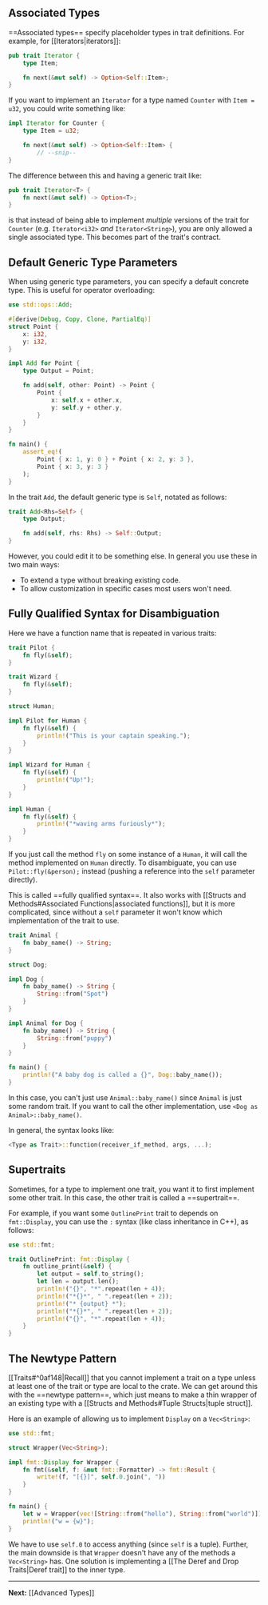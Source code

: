 ## Associated Types

==Associated types== specify placeholder types in trait definitions. For example, for [[Iterators|iterators]]:

```rust
pub trait Iterator {
	type Item;

	fn next(&mut self) -> Option<Self::Item>;
}
```

If you want to implement an `Iterator` for a type named `Counter` with `Item = u32`, you could write something like:

```rust
impl Iterator for Counter {
	type Item = u32;

	fn next(&mut self) -> Option<Self::Item> {
		// --snip--
}
```

The difference between this and having a generic trait like:

```rust
pub trait Iterator<T> {
	fn next(&mut self) -> Option<T>;
}
```

is that instead of being able to implement *multiple* versions of the trait for `Counter` (e.g. `Iterator<i32>` *and* `Iterator<String>`), you are only allowed a single associated type. This becomes part of the trait's contract.

## Default Generic Type Parameters

When using generic type parameters, you can specify a default concrete type. This is useful for operator overloading:

```rust
use std::ops::Add;

#[derive(Debug, Copy, Clone, PartialEq)]
struct Point {
    x: i32,
    y: i32,
}

impl Add for Point {
    type Output = Point;

    fn add(self, other: Point) -> Point {
        Point {
            x: self.x + other.x,
            y: self.y + other.y,
        }
    }
}

fn main() {
    assert_eq!(
        Point { x: 1, y: 0 } + Point { x: 2, y: 3 },
        Point { x: 3, y: 3 }
    );
}
```
In the trait `Add`, the default generic type is `Self`, notated as follows:

```rust
trait Add<Rhs=Self> {
    type Output;

    fn add(self, rhs: Rhs) -> Self::Output;
}
```

However, you could edit it to be something else. In general you use these in two main ways:

* To extend a type without breaking existing code.
* To allow customization in specific cases most users won't need.

## Fully Qualified Syntax for Disambiguation

Here we have a function name that is repeated in various traits:

```rust
trait Pilot {
    fn fly(&self);
}

trait Wizard {
    fn fly(&self);
}

struct Human;

impl Pilot for Human {
    fn fly(&self) {
        println!("This is your captain speaking.");
    }
}

impl Wizard for Human {
    fn fly(&self) {
        println!("Up!");
    }
}

impl Human {
    fn fly(&self) {
        println!("*waving arms furiously*");
    }
}
```

If you just call the method `fly` on some instance of a `Human`, it will call the method implemented on `Human` directly. To disambiguate, you can use `Pilot::fly(&person);` instead (pushing a reference into the `self` parameter directly).

This is called ==fully qualified syntax==. It also works with [[Structs and Methods#Associated Functions|associated functions]], but it is more complicated, since without a `self` parameter it won't know which implementation of the trait to use.

```rust
trait Animal {
    fn baby_name() -> String;
}

struct Dog;

impl Dog {
    fn baby_name() -> String {
        String::from("Spot")
    }
}

impl Animal for Dog {
    fn baby_name() -> String {
        String::from("puppy")
    }
}

fn main() {
    println!("A baby dog is called a {}", Dog::baby_name());
}
```

In this case, you can't just use `Animal::baby_name()` since `Animal` is just some random trait. If you want to call the other implementation, use `<Dog as Animal>::baby_name()`.

In general, the syntax looks like:

```rust
<Type as Trait>::function(receiver_if_method, args, ...);
```

## Supertraits

Sometimes, for a type to implement one trait, you want it to first implement some other trait. In this case, the other trait is called a ==supertrait==. 

For example, if you want some `OutlinePrint` trait to depends on `fmt::Display`, you can use the `:` syntax (like class inheritance in C++), as follows:

```rust
use std::fmt;

trait OutlinePrint: fmt::Display {
    fn outline_print(&self) {
        let output = self.to_string();
        let len = output.len();
        println!("{}", "*".repeat(len + 4));
        println!("*{}*", " ".repeat(len + 2));
        println!("* {output} *");
        println!("*{}*", " ".repeat(len + 2));
        println!("{}", "*".repeat(len + 4));
    }
}
```
## The Newtype Pattern

[[Traits#^0af148|Recall]] that you cannot implement a trait on a type unless at least one of the trait or type are local to the crate. We can get around this with the ==newtype pattern==, which just means to make a thin wrapper of an existing type with a [[Structs and Methods#Tuple Structs|tuple struct]].

Here is an example of allowing us to implement `Display` on a `Vec<String>`:

```rust
use std::fmt;

struct Wrapper(Vec<String>);

impl fmt::Display for Wrapper {
    fn fmt(&self, f: &mut fmt::Formatter) -> fmt::Result {
        write!(f, "[{}]", self.0.join(", "))
    }
}

fn main() {
    let w = Wrapper(vec![String::from("hello"), String::from("world")]);
    println!("w = {w}");
}
```

We have to use `self.0` to access anything (since `self` is a tuple). Further, the main downside is that `Wrapper` doesn't have any of the methods a `Vec<String>` has. One solution is implementing a [[The Deref and Drop Traits|Deref trait]] to the inner type.

---

**Next:** [[Advanced Types]]
